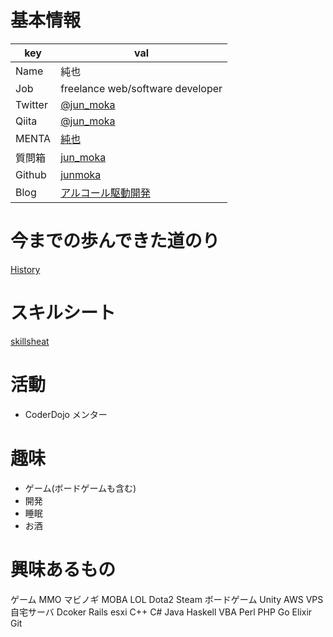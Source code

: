 # 基本情報
|key|val|
|-|-|
|Name|純也|
|Job|freelance web/software developer|
|Twitter|[@jun_moka](https://twitter.com/jun_moka/)|
|Qiita|[@jun_moka](https://qiita.com/jun_moka/)|
|MENTA|[純也](https://menta.work/user/2101)|
|質問箱|[jun_moka](https://peing.net/ja/jun_moka)|
|Github|[junmoka](https://github.com/junmoka)|
|Blog|[アルコール駆動開発](https://www.spiriquor.com/)|

# 今までの歩んできた道のり
[History](https://github.com/junmoka/profile/blob/master/history.md)

# スキルシート
[skillsheat](https://github.com/junmoka/profile/blob/master/skillsheat.md)

# 活動
- CoderDojo メンター

# 趣味
- ゲーム(ボードゲームも含む)
- 開発
- 睡眠
- お酒

# 興味あるもの
ゲーム MMO マビノギ MOBA LOL Dota2 Steam ボードゲーム
Unity AWS VPS 自宅サーバ Dcoker Rails esxi
C++ C# Java Haskell VBA Perl PHP Go Elixir Git

